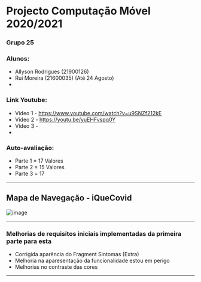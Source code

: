 # Projecto Computação Móvel 2020/2021
### Grupo 25
### Alunos:
* Allyson Rodrigues (21900126)
* Rui Moreira (21600035) (Até 24 Agosto)
* 
### Link Youtube:
* Video 1 - https://www.youtube.com/watch?v=u9SNZf212kE 
* Vídeo 2 - https://youtu.be/yuEHFvspq0Y
* Vídeo 3 - 
* 
### Auto-avaliação:
* Parte 1 = 17 Valores
* Parte 2 = 15 Valores
* Parte 3 = 17 
 
--------

## Mapa de Navegação - iQueCovid
![image](https://user-images.githubusercontent.com/59263912/126847941-46293be3-eeea-494e-8a73-b38aa19f75ef.png)


--------

### Melhorias de requisitos iniciais implementadas da primeira parte para esta
* Corrigida aparência do Fragment Sintomas (Extra) 
* Melhoria na aparesentação da funcionalidade estou em perigo
* Melhorias no contraste das cores

--------
